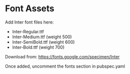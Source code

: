 # Font Assets

Add Inter font files here:
- Inter-Regular.ttf
- Inter-Medium.ttf (weight 500)
- Inter-SemiBold.ttf (weight 600)
- Inter-Bold.ttf (weight 700)

Download from: https://fonts.google.com/specimen/Inter

Once added, uncomment the fonts section in pubspec.yaml
